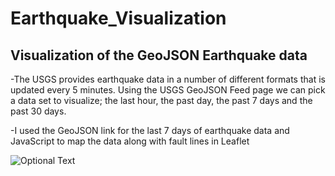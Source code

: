# Earthquake_Visualization

## Visualization of the GeoJSON Earthquake data

-The USGS provides earthquake data in a number of different formats that is updated every 5 minutes. Using the USGS GeoJSON Feed page we can pick a data set to visualize; the last hour, the past day, the past 7 days and the past 30 days.

-I used the GeoJSON link for the last 7 days of earthquake data and JavaScript to map the data along with fault lines in Leaflet

![Optional Text](../master/Images/EQ.png)

